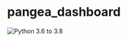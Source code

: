 # pangea_dashboard
![Python 3.6 to 3.8](https://github.com/lithomson/pangea_dashboard/workflows/Python%203.6%20to%203.8/badge.svg)
